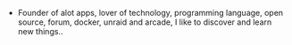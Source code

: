 - Founder of alot apps, lover of technology, programming language, open source, forum, docker, unraid and arcade, I like to discover and learn new things..
  <br>















































































































































































































































































